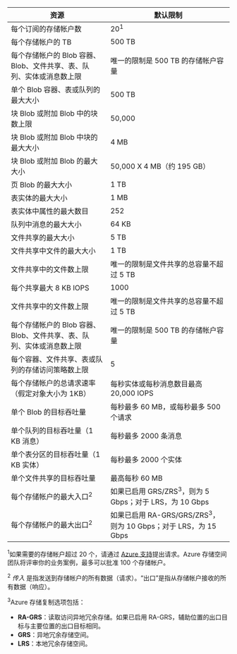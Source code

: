 <!-- 20 每个订阅的存储帐户数, 最多 100 -->
资源|默认限制
---|---
每个订阅的存储帐户数|20<sup>1</sup>
每个存储帐户的 TB|500 TB
每个存储帐户的 Blob 容器、Blob、文件共享、表、队列、实体或消息数上限|唯一的限制是 500 TB 的存储帐户容量
单个 Blob 容器、表或队列的最大大小|500 TB
块 Blob 或附加 Blob 中的块数上限|50,000
块 Blob 或附加 Blob 中块的最大大小|4 MB
块 Blob 或附加 Blob 的最大大小|50,000 X 4 MB（约 195 GB） 
页 Blob 的最大大小 |1 TB
表实体的最大大小|1 MB
表实体中属性的最大数目|252
队列中消息的最大大小|64 KB
文件共享的最大大小|5 TB
文件共享中文件的最大大小|1 TB
文件共享中的文件数上限|唯一的限制是文件共享的总容量不超过 5 TB
每个共享最大 8 KB IOPS|1000
文件共享中的文件数上限|唯一的限制是文件共享的总容量不超过 5 TB
每个存储帐户的 Blob 容器、Blob、文件共享、表、队列、实体或消息数上限|唯一的限制是 500 TB 的存储帐户容量
每个容器、文件共享、表或队列的存储访问策略数上限|5
每个存储帐户的总请求速率（假定对象大小为 1KB）|每秒实体或每秒消息数目最高 20,000 IOPS
单个 Blob 的目标吞吐量|每秒最多 60 MB，或每秒最多 500 个请求
单个队列的目标吞吐量（1 KB 消息）|每秒最多 2000 条消息
单个表分区的目标吞吐量（1 KB 实体）|每秒最多 2000 个实体
单个文件共享的目标吞吐量|最高每秒 60 MB
每个存储帐户的最大入口<sup>2</sup> | 如果已启用 GRS/ZRS<sup>3</sup>，则为 5 Gbps；对于 LRS，为 10 Gbps
每个存储帐户的最大出口<sup>2</sup> | 如果已启用 RA-GRS/GRS/ZRS<sup>3</sup>，则为 10 Gbps；对于 LRS，为 15 Gbps

<sup>1</sup>如果需要的存储帐户超过 20 个，请通过 [Azure 支持](/support/faq/)提出请求。Azure 存储空间团队将评审你的业务案例，最多可以批准 100 个存储帐户。

<sup>2</sup> *传入* 是指发送到存储帐户的所有数据（请求）。“出口”是指从存储帐户接收的所有数据（响应）。

<sup>3</sup>Azure 存储复制选项包括：

- **RA-GRS**：读取访问异地冗余存储。如果已启用 RA-GRS，辅助位置的出口目标与主要位置的出口目标相同。
- **GRS**：异地冗余存储空间。
- **LRS**：本地冗余存储空间。

<!---HONumber=Mooncake_0905_2016-->